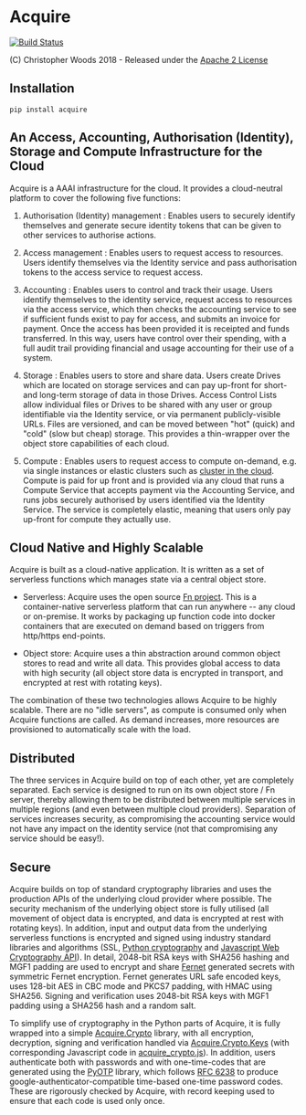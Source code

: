 # Acquire

[![Build Status](https://dev.azure.com/bristolrse/Acquire/_apis/build/status/chryswoods.acquire?branchName=master)](https://dev.azure.com/bristolrse/Acquire/_build/latest?definitionId=1&branchName=master)

(C) Christopher Woods 2018 - Released under the [Apache 2 License](LICENSE)

## Installation

```
pip install acquire
```

## An Access, Accounting, Authorisation (Identity), Storage and Compute Infrastructure for the Cloud

Acquire is a AAAI infrastructure for the cloud. It provides a cloud-neutral
platform to cover the following five functions:

1. Authorisation (Identity) management : Enables users to securely identify themselves
and generate secure identity tokens that can be given to other services to authorise
actions.

2. Access management : Enables users to request access to resources. Users
identify themselves via the Identity service and pass authorisation tokens to the
access service to request access.

3. Accounting : Enables users to control and track their usage. Users identify
themselves to the identity service, request access to resources via the access
service, which then checks the accounting service to see if sufficient funds
exist to pay for access, and submits an invoice for payment. Once the access
has been provided it is receipted and funds transferred. In this way, users
have control over their spending, with a full audit trail providing
financial and usage accounting for their use of a system.

4. Storage : Enables users to store and share data. Users create Drives which 
are located on storage services and can pay up-front for short- and long-term
storage of data in those Drives. Access Control Lists allow individual files
or Drives to be shared with any user or group identifiable via the Identity
service, or via permanent publicly-visible URLs. Files are versioned, and can
be moved between "hot" (quick) and "cold" (slow but cheap) storage. This 
provides a thin-wrapper over the object store capabilities of each cloud.

5. Compute : Enables users to request access to compute on-demand, e.g.
via single instances or elastic clusters such as 
[cluster in the cloud](http://cluster-in-the-cloud.readthedocs.io).
Compute is paid for up front and is provided via any cloud that runs 
a Compute Service that accepts payment via the Accounting Service, and
runs jobs securely authorised by users identified via the Identity Service.
The service is completely elastic, meaning that users only pay up-front
for compute they actually use.

## Cloud Native and Highly Scalable

Acquire is built as a cloud-native application. It is written as a set of
serverless functions which manages state via a central object store.

* Serverless: Acquire uses the open source [Fn project](http://fnproject.io).
This is a container-native serverless platform that can run anywhere -- any
cloud or on-premise. It works by packaging up function code into docker
containers that are executed on demand based on triggers from http/https
end-points.

* Object store: Acquire uses a thin abstraction around common object
stores to read and write all data. This provides global access to data
with high security (all object store data is encrypted in transport,
and encrypted at rest with rotating keys).

The combination of these two technologies allows Acquire to be highly
scalable. There are no "idle servers", as compute is consumed only
when Acquire functions are called. As demand increases, more resources
are provisioned to automatically scale with the load.

## Distributed

The three services in Acquire build on top of each other, yet are
completely separated. Each service is designed to run on its own
object store / Fn server, thereby allowing them to be distributed
between multiple services in multiple regions (and even between
multiple cloud providers). Separation of services increases security,
as compromising the accounting service would not have any impact
on the identity service (not that compromising any service should
be easy!).

## Secure

Acquire builds on top of standard cryptography libraries and uses
the production APIs of the underlying cloud provider where possible.
The security mechanism of the underlying object store is fully
utilised (all movement of object data is encrypted, and data is
encrypted at rest with rotating keys). In addition, input
and output data from the underlying serverless functions is
encrypted and signed using industry standard libraries and
algorithms (SSL, [Python cryptography](https://cryptography.io/en/latest/)
and [Javascript Web Cryptography API](https://www.w3.org/TR/WebCryptoAPI/)).
In detail, 2048-bit RSA keys with SHA256 hashing and MGF1 padding
are used to encrypt and share [Fernet](https://medium.com/coinmonks/if-youre-struggling-picking-a-crypto-suite-fernet-may-be-the-answer-95196c0fec4b)
generated secrets with symmetric Fernet encryption. Fernet
generates URL safe encoded keys, uses 128-bit AES in CBC mode
and PKCS7 padding, with HMAC using SHA256. Signing and verification
uses 2048-bit RSA keys with MGF1 padding using a SHA256 hash
and a random salt.

To simplify use of cryptography in the Python parts of Acquire, it is fully wrapped
into a simple [Acquire.Crypto](Acquire/Crypto) library,
with all encryption, decryption, signing and verification handled
via [Acquire.Crypto.Keys](Acquire/Crypto/_keys.py)
(with corresponding Javascript code in [acquire_crypto.js](services/identity/s/html/acquire_crypto.js)).
In addition, users authenticate both with passwords and with
one-time-codes that are generated using the [PyOTP](https://github.com/pyauth/pyotp)
library, which follows [RFC 6238](https://tools.ietf.org/html/rfc6238)
to produce google-authenticator-compatible time-based one-time
password codes. These are rigorously checked by Acquire, with
record keeping used to ensure that each code is used only once.
